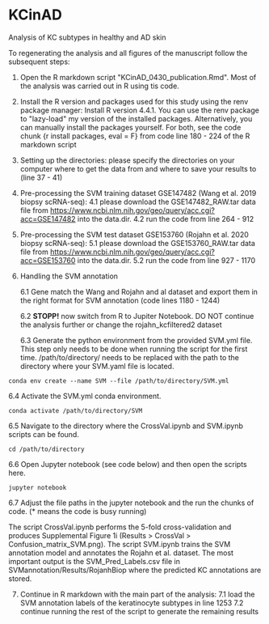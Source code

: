 # KCinAD
 Analysis of KC subtypes in healthy and AD skin 

To regenerating the analysis and all figures of the manuscript follow the subsequent steps:
1. Open the R markdown script "KCinAD_0430_publication.Rmd". Most of the analysis was carried out in R using tis code. 
2. Install the R version and packages used for this study using the renv package manager: Install R version 4.4.1. You can use the renv package to "lazy-load" my version of the installed packages. Alternatively, you can manually install the packages yourself. For both, see the code chunk {r install packages, eval = F} from code line 180 - 224 of the R markdown script 
3. Setting up the directories: please specify the directories on your computer where to get the data from and where to save your results to (line 37 - 41)
4. Pre-processing the SVM training dataset GSE147482 (Wang et al. 2019 biopsy scRNA-seq):
   4.1 please download the GSE147482_RAW.tar data file from https://www.ncbi.nlm.nih.gov/geo/query/acc.cgi?acc=GSE147482 into the data.dir.
   4.2 run the code from line 264 - 912
6. Pre-processing the SVM test dataset GSE153760 (Rojahn et al. 2020 biopsy scRNA-seq):
   5.1 please download the GSE153760_RAW.tar data file from https://www.ncbi.nlm.nih.gov/geo/query/acc.cgi?acc=GSE153760 into the data.dir.
   5.2 run the code from line 927 - 1170
7. Handling the SVM annotation

   6.1 Gene match the Wang and Rojahn and al dataset and export them in the right format for SVM annotation (code lines 1180 - 1244)

   6.2 __STOPP!__ now switch from R to Jupiter Notebook. DO NOT continue the analysis further or change the rojahn_kcfiltered2 dataset
   
   6.3 Generate the python environment from the provided SVM.yml file. This step only needs to be done when running the script for the first time. /path/to/directory/ needs to be replaced with the path to the directory where your SVM.yaml file is located.  
```
conda env create --name SVM --file /path/to/directory/SVM.yml
```
   
   6.4 Activate the SVM.yml conda environment.
```
conda activate /path/to/directory/SVM
```

   6.5 Navigate to the directory where the CrossVal.ipynb and SVM.ipynb scripts can be found. 
```
cd /path/to/directory
```

   6.6 Open Jupyter notebook (see code below) and then open the scripts here. 
   
```
jupyter notebook 
```

   6.7 Adjust the file paths in the jupyter notebook and the run the chunks of code. (* means the code is busy running)

The script CrossVal.ipynb performs the 5-fold cross-validation and produces Supplemental Figure 1i (Results > CrossVal > Confusion_matrix_SVM.png). 
The script SVM.ipynb trains the SVM annotation model and annotates the Rojahn et al. dataset. The most important output is the SVM_Pred_Labels.csv file in SVMannotation/Results/RojanhBiop where the predicted KC annotations are stored. 

7. Continue in R markdown with the main part of the analysis:
   7.1 load the SVM annotation labels of the keratinocyte subtypes in line 1253
   7.2 continue running the rest of the script to generate the remaining results  





